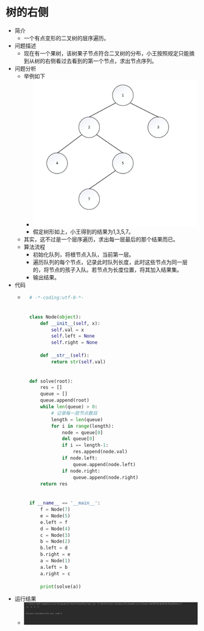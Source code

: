 # 树的右侧
- 简介
	- 一个有点变形的二叉树的层序遍历。
- 问题描述
	- 现在有一个果树，该树果子节点符合二叉树的分布，小王按照规定只能摘到从树的右侧看过去看到的第一个节点，求出节点序列。
- 问题分析
	- 举例如下
		- ![image_two](../images/image_two.png)
		- 假定树形如上，小王得到的结果为1,3,5,7。
	- 其实，这不过是一个层序遍历，求出每一层最后的那个结果而已。
	- 算法流程
		- 初始化队列，将根节点入队，当前第一层。
		- 遍历队列的每个节点，记录此时队列长度，此时这些节点为同一层的，将节点的孩子入队。若节点为长度位置，将其加入结果集。
		- 输出结果。
- 代码
	- ```python
		# -*-coding:utf-8-*-
		
		
		class Node(object):
		    def __init__(self, x):
		        self.val = x
		        self.left = None
		        self.right = None
		
		    def __str__(self):
		        return str(self.val)
		
		
		def solve(root):
		    res = []
		    queue = []
		    queue.append(root)
		    while len(queue) > 0:
		        # 记录每一层节点数目
		        length = len(queue)
		        for i in range(length):
		            node = queue[0]
		            del queue[0]
		            if i == length-1:
		                res.append(node.val)
		            if node.left:
		                queue.append(node.left)
		            if node.right:
		                queue.append(node.right)
		    return res
		
		
		if __name__ == '__main__':
		    f = Node(7)
		    e = Node(5)
		    e.left = f
		    d = Node(4)
		    c = Node(3)
		    b = Node(2)
		    b.left = d
		    b.right = e
		    a = Node(1)
		    a.left = b
		    a.right = c
		
		    print(solve(a))
		```
- 运行结果
	- ![image_three](../images/image_three.png)
